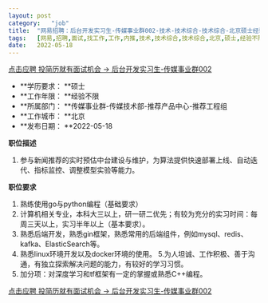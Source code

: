 ```yaml
---
layout:	post
category:	"job"
title:	"网易招聘：后台开发实习生-传媒事业群002-技术-技术综合-技术综合-北京硕士经验不限"
tags:	[网易,招聘,面试,找工作,工作,内推,技术,技术综合,技术综合,北京,硕士,经验不限]
date:	2022-05-18
---
```


[点击应聘 投简历就有面试机会 -> 后台开发实习生-传媒事业群002](http://mobile.bole.netease.com/bole/boleDetail?id=39213&employeeId=346f03c3cda5f04c&key=all)



- **学历要求： **硕士
- **工作年限： **经验不限
- **所属部门： **传媒事业群-传媒技术部-推荐产品中心-推荐工程组
- **工作城市： **北京
- **发布日期： **2022-05-18



**职位描述**
1. 参与新闻推荐的实时预估中台建设与维护，为算法提供快速部署上线、自动迭代、指标监控、调整模型实验等能力。



**职位要求**
1. 熟练使用go与python编程（基础要求）
2. 计算机相关专业，本科大三以上，研一研二优先；有较为充分的实习时间：每周三天以上，实习半年以上（基本要求）。
3. 熟悉后端开发，熟悉gin框架，熟悉常用的后端组件，例如mysql、redis、kafka、ElasticSearch等。
4. 熟悉linux环境开发以及docker环境的使用。
5.为人坦诚、工作积极、善于沟通，有独立探索解决问题的能力，有较好的学习习惯。
6. 加分项：对深度学习和tf框架有一定的掌握或熟悉C++编程。



[点击应聘 投简历就有面试机会 -> 后台开发实习生-传媒事业群002](http://mobile.bole.netease.com/bole/boleDetail?id=39213&employeeId=346f03c3cda5f04c&key=all)